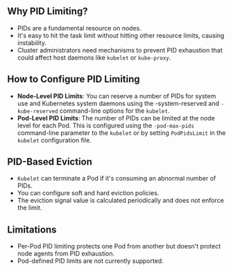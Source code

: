 ## Why PID Limiting?
- PIDs are a fundamental resource on nodes.
- It's easy to hit the task limit without hitting other resource limits, causing instability.
- Cluster administrators need mechanisms to prevent PID exhaustion that could affect host daemons like `kubelet` or `kube-proxy`.



## How to Configure PID Limiting
- **Node-Level PID Limits**: You can reserve a number of PIDs for system use and Kubernetes system daemons using the -system-reserved and `-kube-reserved` command-line options for the `kubelet`.
- **Pod-Level PID Limits**: The number of PIDs can be limited at the node level for each Pod. This is configured using the `-pod-max-pids` command-line parameter to the `kubelet` or by setting `PodPidsLimit` in the `kubelet` configuration file.



## PID-Based Eviction
- `Kubelet` can terminate a Pod if it's consuming an abnormal number of PIDs.
- You can configure soft and hard eviction policies.
- The eviction signal value is calculated periodically and does not enforce the limit.



## Limitations
- Per-Pod PID limiting protects one Pod from another but doesn't protect node agents from PID exhaustion.
- Pod-defined PID limits are not currently supported.